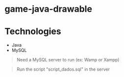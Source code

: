 # game-java-drawable

# Technologies

- Java
- MySQL

> Need a MySQL server to run (ex: Wamp or Xampp)

> Run the script "script_dados.sql" in the server
